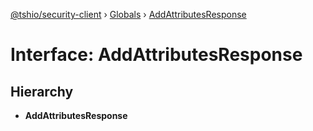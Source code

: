 [@tshio/security-client](../README.md) › [Globals](../globals.md) › [AddAttributesResponse](addattributesresponse.md)

# Interface: AddAttributesResponse

## Hierarchy

* **AddAttributesResponse**
